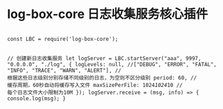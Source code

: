 # log-box-core 日志收集服务核心插件

<code>
const LBC = require('log-box-core');

// 创建新日志收集服务
let logServer = LBC.startServer("aaa", 9997, "0.0.0.0", "./log", {
	logLevels: null, //["DEBUG", "ERROR", "FATAL", "INFO", "TRACE", "WARN", "ALERT"],       // 根据这些日志级别分别存储不同级别的日志，为空则不区分级别
	period: 60,       // 缓存周期，60秒自动将缓存写入文件
	maxSizePerFile: 1024*1024*10    // 每个日志文件大小限制为10M
});
logServer.receive = (msg, info) => {
	console.log(msg);
}
</code>